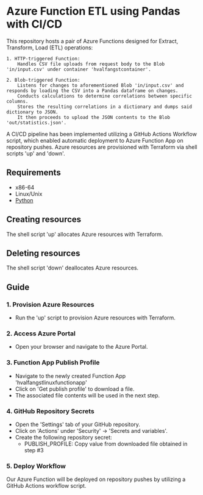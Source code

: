 # Azure Function ETL using Pandas with CI/CD


This repository hosts a pair of Azure Functions designed for Extract, Transform, Load (ETL) operations:

    1. HTTP-triggered Function:
        Handles CSV file uploads from request body to the Blob 'in/input.csv' under container 'hvalfangstcontainer'.

    2. Blob-triggered Function:
        Listens for changes to aforementioned Blob 'in/input.csv' and responds by loading the CSV into a Pandas dataframe on changes.
        Conducts calculations to determine correlations between specific columns.
        Stores the resulting correlations in a dictionary and dumps said dictionary to JSON.
        It then proceeds to upload the JSON contents to the Blob 'out/statistics.json'.



A CI/CD pipeline has been implemented utilizing a GitHub Actions Workflow script,
which enabled automatic deployment to Azure Function App on repository pushes. Azure resources are provisioned with Terraform via shell scripts 'up' and 'down'.

## Requirements

* x86-64
* Linux/Unix
* [Python](https://www.python.org/downloads/)

## Creating resources

The shell script 'up' allocates Azure resources with Terraform.

## Deleting resources

The shell script 'down' deallocates Azure resources.

## Guide

### 1. Provision Azure Resources

- Run the 'up' script to provision Azure resources with Terraform.


### 2. Access Azure Portal

- Open your browser and navigate to the Azure Portal.


### 3. Function App Publish Profile

- Navigate to the newly created Function App 'hvalfangstlinuxfunctionapp'
- Click on 'Get publish profile' to download a file.
- The associated file contents will be used in the next step.

### 4. GitHub Repository Secrets

- Open the 'Settings' tab of your GitHub repository.
- Click on 'Actions' under 'Security' -> 'Secrets and variables'.
- Create the following repository secret:
    - PUBLISH_PROFILE: Copy value from downloaded file obtained in step #3

### 5. Deploy Workflow

Our Azure Function will be deployed on repository pushes by utilizing a GitHub Actions workflow script.